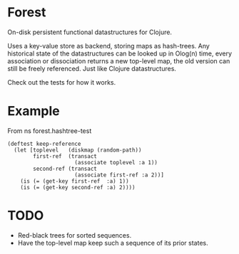 # Forest

On-disk persistent functional datastructures for Clojure.

Uses a key-value store as backend, storing maps as hash-trees. Any historical state of the datastructures can be looked up in Olog(n) time, every association or dissociation returns a new top-level map, the old version can still be freely referenced. Just like Clojure datastructures.

Check out the tests for how it works.

# Example

From ns forest.hashtree-test

    (deftest keep-reference
      (let [toplevel   (diskmap (random-path))
            first-ref  (transact
                         (associate toplevel :a 1))
            second-ref (transact
                         (associate first-ref :a 2))]
        (is (= (get-key first-ref  :a) 1))
        (is (= (get-key second-ref :a) 2))))

# TODO

* Red-black trees for sorted sequences.
* Have the top-level map keep such a sequence of its prior states.
